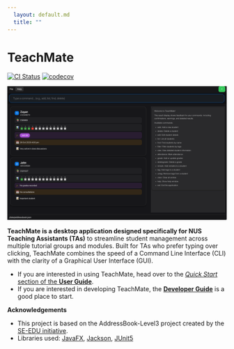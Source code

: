 ```yaml
---
  layout: default.md
  title: ""
---
```


# TeachMate

[![CI Status](https://github.com/AY2526S1-CS2103T-F11-3/tp/workflows/Java%20CI/badge.svg)](https://github.com/AY2526S1-CS2103T-F11-3/tp/actions)
[![codecov](https://codecov.io/gh/AY2526S1-CS2103T-F11-3/tp/branch/master/graph/badge.svg)](https://codecov.io/gh/AY2526S1-CS2103T-F11-3/tp)

<p align="center">
  <img src="images/tp_home.png" alt="TeachMate Main Interface" width="600"/>
</p>

**TeachMate is a desktop application designed specifically for NUS Teaching Assistants (TAs)** to streamline student management across multiple tutorial groups and modules. Built for TAs who prefer typing over clicking, TeachMate combines the speed of a Command Line Interface (CLI) with the clarity of a Graphical User Interface (GUI).

* If you are interested in using TeachMate, head over to the [_Quick Start_ section of the **User Guide**](UserGuide.html#quick-start).
* If you are interested in developing TeachMate, the [**Developer Guide**](DeveloperGuide.html) is a good place to start.


**Acknowledgements**

* This project is based on the AddressBook-Level3 project created by the [SE-EDU initiative](https://se-education.org).
* Libraries used: [JavaFX](https://openjfx.io/), [Jackson](https://github.com/FasterXML/jackson), [JUnit5](https://github.com/junit-team/junit5)

